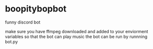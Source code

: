 # boopitybopbot
funny discord bot

make sure you have ffmpeg downloaded and added to your enviorment variables so that the bot can play music
the bot can be run by runnning bot.py
